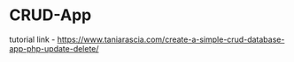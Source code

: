 # CRUD-App

tutorial link - https://www.taniarascia.com/create-a-simple-crud-database-app-php-update-delete/
